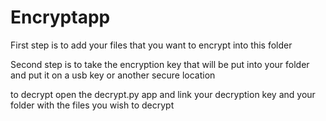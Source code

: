 # Encryptapp

First step is to add your files that you want to encrypt into this folder

Second step is to take the encryption key that will be put into your folder and put it on a usb key or another secure location

to decrypt open the decrypt.py app and link your decryption key and your folder with the files you wish to decrypt



